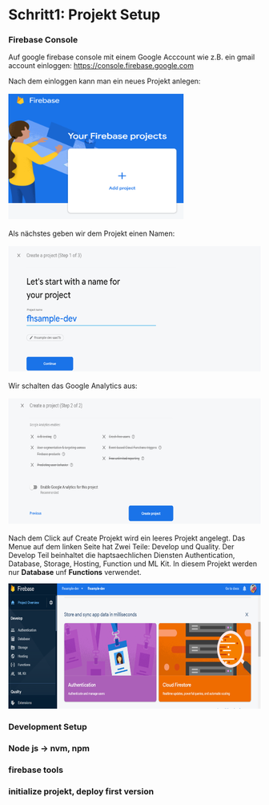# Schritt1: Projekt Setup

### Firebase Console
Auf google firebase console mit einem Google Acccount wie z.B. ein gmail account einloggen: https://console.firebase.google.com

Nach dem einloggen kann man ein neues Projekt anlegen:
<br/>
<br/>
<img src="./images/1-newproject.png" width="350" height="250" />
<br/>
<br/>
Als nächstes geben wir dem Projekt einen Namen:
<br/>
<br/>
<img src="./images/2-newproject-name.png" width="600" height="250" />
<br/>
<br/>
Wir schalten das Google Analytics aus:
<br/>
<br/>
<img src="./images/3-newproject-disable-analytics.png" width="600" height="250" />
<br/>
<br/>
Nach dem Click auf Create Projekt wird ein leeres Projekt angelegt. Das Menue auf dem linken Seite hat Zwei Teile: Develop und Quality. Der Develop Teil beinhaltet die haptsaechlichen Diensten Authentication, Database, Storage, Hosting, Function und ML Kit. In diesem Projekt werden nur **Database** unf **Functions** verwendet.

<img src="./images/4-newproject-finished.png" width="600" height="250" />

### Development Setup
### Node js -> nvm, npm
### firebase tools
### initialize projekt, deploy first version
